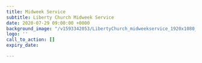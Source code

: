 ```yaml
---
title: Midweek Service
subtitle: Liberty Church Midweek Service
date: 2020-07-29 09:00:00 +0000
background_image: "/v1593342053/LibertyChurch_midweekservice_1920x1080_xpnii4.png"
logo: ''
call_to_action: []
expiry_date: 

---
```

